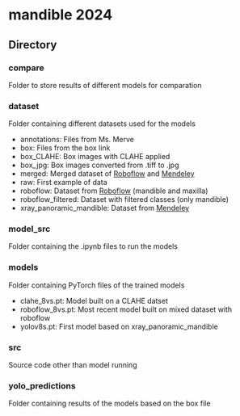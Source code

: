 # mandible 2024
## Directory
### compare
Folder to store results of different models for comparation

### dataset
Folder containing different datasets used for the models
- annotations: Files from Ms. Merve
- box: Files from the box link
- box_CLAHE: Box images with CLAHE applied
- box_jpg: Box images converted from .tiff to .jpg
- merged: Merged dataset of [Roboflow](https://universe.roboflow.com/noneed/m3-ysqmd) and [Mendeley](https://data.mendeley.com/datasets/hxt48yk462/1)
- raw: First example of data
- roboflow: Dataset from [Roboflow](https://universe.roboflow.com/noneed/m3-ysqmd) (mandible and maxilla)
- roboflow_filtered: Dataset with filtered classes (only mandible)
- xray_panoramic_mandible: Dataset from [Mendeley](https://data.mendeley.com/datasets/hxt48yk462/1)

### model_src
Folder containing the .ipynb files to run the models

### models
Folder containing PyTorch files of the trained models 
- clahe_8vs.pt: Model built on a CLAHE datset
- roboflow_8vs.pt: Most recent model built on mixed dataset with roboflow
- yolov8s.pt: First model based on xray_panoramic_mandible

### src
Source code other than model running

### yolo_predictions
Folder containing results of the models based on the box file
